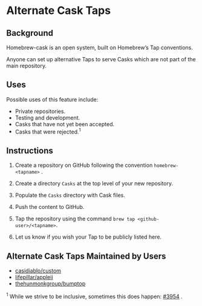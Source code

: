# Alternate Cask Taps

## Background

Homebrew-cask is an open system, built on Homebrew’s Tap conventions.

Anyone can set up alternative Taps to serve Casks which are not part of
the main repository.

## Uses

Possible uses of this feature include:

 * Private repositories.
 * Testing and development.
 * Casks that have not yet been accepted.
 * Casks that were rejected.<sup>1</sup>

## Instructions

1. Create a repository on GitHub following the convention `homebrew-<tapname>` .

2. Create a directory `Casks` at the top level of your new repository.

3. Populate the `Casks` directory with Cask files.

4. Push the content to GitHub.

5. Tap the repository using the command `brew tap <github-user>/<tapname>`.

6. Let us know if you wish your Tap to be publicly listed here.

## Alternate Cask Taps Maintained by Users

* [casidiablo/custom](https://github.com/casidiablo/homebrew-custoom)
* [lifepillar/appleii](https://github.com/lifepillar/homebrew-appleii)
* [thehunmonkgroup/bumptop](https://github.com/thehunmonkgroup/homebrew-bumptop)

<sup>1</sup> While we strive to be inclusive, sometimes this does happen: [#3954](https://github.com/caskroom/homebrew-cask/pull/3954) .
